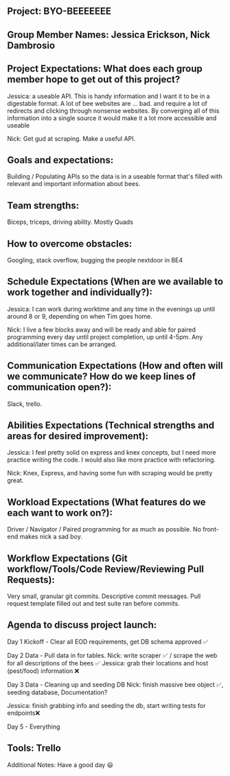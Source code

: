 ## Project: BYO-BEEEEEEE

## Group Member Names: Jessica Erickson, Nick Dambrosio

## Project Expectations: What does each group member hope to get out of this project?

Jessica: a useable API. This is handy information and I want it to be in a digestable format. A lot of bee websites are ... bad. and require a lot of redirects and clicking through nonsense websites. By converging all of this information into a single source it would make it a lot more accessible and useable

Nick: Get gud at scraping. Make a useful API.

## Goals and expectations:

Building / Populating APIs so the data is in a useable format that's filled with relevant and important information about bees.

## Team strengths:

Biceps, triceps, driving ability. Mostly Quads

## How to overcome obstacles:

Googling, stack overflow, bugging the people nextdoor in BE4

## Schedule Expectations (When are we available to work together and individually?):

Jessica: I can work during worktime and any time in the evenings up until around 8 or 9, depending on when Tim goes home.

Nick: I live a few blocks away and will be ready and able for paired programming every day until project completion, up until 4-5pm. Any additional/later times can be arranged.

## Communication Expectations (How and often will we communicate? How do we keep lines of communication open?):

Slack, trello.

## Abilities Expectations (Technical strengths and areas for desired improvement):

Jessica: I feel pretty solid on express and knex concepts, but I need more practice writing the code. I would also like more practice with refactoring.

Nick: Knex, Express, and having some fun with scraping would be pretty great.

## Workload Expectations (What features do we each want to work on?):

Driver / Navigator / Paired programming for as much as possible. No front-end makes nick a sad boy.

## Workflow Expectations (Git workflow/Tools/Code Review/Reviewing Pull Requests):

Very small, granular git commits. Descriptive commit messages. Pull request template filled out and test suite ran before commits.

## Agenda to discuss project launch:

Day 1 Kickoff - Clear all EOD requirements, get DB schema approved ✅

Day 2 Data - Pull data in for tables.
Nick: write scraper ✅ / scrape the web for all descriptions of the bees ✅
Jessica: grab their locations and host (pest/food) information ❌

Day 3 Data - Cleaning up and seeding DB
Nick: finish massive bee object ✅, seeding database, Documentation?

Jessica: finish grabbing info and seeding the db, start writing tests for endpoints❌

Day 5 -
Everything

## Tools: Trello

Additional Notes: Have a good day 😃
